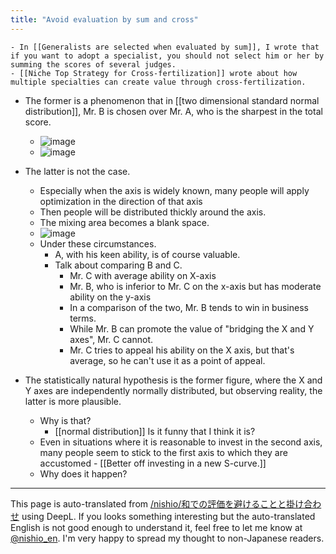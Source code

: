 ```yaml
---
title: "Avoid evaluation by sum and cross"
---
```


    - In [[Generalists are selected when evaluated by sum]], I wrote that if you want to adopt a specialist, you should not select him or her by summing the scores of several judges.
    - [[Niche Top Strategy for Cross-fertilization]] wrote about how multiple specialties can create value through cross-fertilization.

- The former is a phenomenon that in [[two dimensional standard normal distribution]], Mr. B is chosen over Mr. A, who is the sharpest in the total score.
    - ![image](https://gyazo.com/8f9fa8516e1b7ef7a8719141bf46bd5d/thumb/1000)
    - ![image](https://gyazo.com/b0e10ef7bf3ea339981583251a998d23/thumb/1000)
- The latter is not the case.
    - Especially when the axis is widely known, many people will apply optimization in the direction of that axis
    - Then people will be distributed thickly around the axis.
    - The mixing area becomes a blank space.
    - ![image](https://gyazo.com/2a0ddc176d078299bddd8af3f215f9a9/thumb/1000)
    - Under these circumstances.
        - A, with his keen ability, is of course valuable.
        - Talk about comparing B and C.
            - Mr. C with average ability on X-axis
            - Mr. B, who is inferior to Mr. C on the x-axis but has moderate ability on the y-axis
            - In a comparison of the two, Mr. B tends to win in business terms.
            - While Mr. B can promote the value of "bridging the X and Y axes", Mr. C cannot.
            - Mr. C tries to appeal his ability on the X axis, but that's average, so he can't use it as a point of appeal.

- The statistically natural hypothesis is the former figure, where the X and Y axes are independently normally distributed, but observing reality, the latter is more plausible.
    - Why is that?
        - [[normal distribution]] Is it funny that I think it is?
    - Even in situations where it is reasonable to invest in the second axis, many people seem to stick to the first axis to which they are accustomed
            - [[Better off investing in a new S-curve.]]
    - Why does it happen?

---
This page is auto-translated from [/nishio/和での評価を避けることと掛け合わせ](https://scrapbox.io/nishio/和での評価を避けることと掛け合わせ) using DeepL. If you looks something interesting but the auto-translated English is not good enough to understand it, feel free to let me know at [@nishio_en](https://twitter.com/nishio_en). I'm very happy to spread my thought to non-Japanese readers.